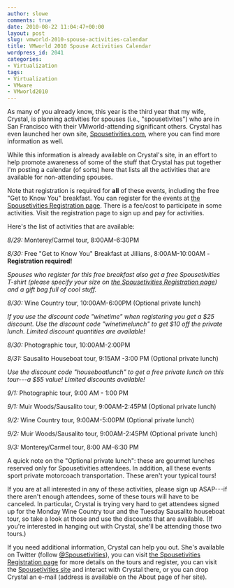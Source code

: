 ```yaml
---
author: slowe
comments: true
date: 2010-08-22 11:04:47+00:00
layout: post
slug: vmworld-2010-spouse-activities-calendar
title: VMworld 2010 Spouse Activities Calendar
wordpress_id: 2041
categories:
- Virtualization
tags:
- Virtualization
- VMware
- VMworld2010
---
```


As many of you already know, this year is the third year that my wife, Crystal, is planning activities for spouses (i.e., "spousetivites") who are in San Francisco with their VMworld-attending significant others. Crystal has even launched her own site, [Spousetivities.com](http://spousetivities.com/), where you can find more information as well.

While this information is already available on Crystal's site, in an effort to help promote awareness of some of the stuff that Crystal has put together I'm posting a calendar (of sorts) here that lists all the activities that are available for non-attending spouses.

Note that registration is required for **all** of these events, including the free "Get to Know You" breakfast. You can register for the events at [the Spousetivities Registration page](http://spousetivities.eventbrite.com/). There is a fee/cost to participate in some activities. Visit the registration page to sign up and pay for activities.

Here's the list of activities that are available:

_8/29:_ Monterey/Carmel tour, 8:00AM-6:30PM

_8/30:_ Free "Get to Know You" Breakfast at Jillians, 8:00AM-10:00AM - **Registration required!**  

_Spouses who register for this free breakfast also get a free Spousetivities T-shirt (please specify your size on [the Spousetivities Registration page](http://spousetivities.eventbrite.com/)) and a gift bag full of cool stuff._

_8/30:_ Wine Country tour, 10:00AM-6:00PM (Optional private lunch)  

_If you use the discount code "winetime" when registering you get a $25 discount. Use the discount code "winetimelunch" to get $10 off the private lunch. Limited discount quantities are available!_

_8/30:_ Photographic tour, 10:00AM-2:00PM

_8/31:_ Sausalito Houseboat tour, 9:15AM -3:00 PM (Optional private lunch)  

_Use the discount code "houseboatlunch" to get a free private lunch on this tour---a $55 value! Limited discounts available!_

_9/1:_ Photographic tour, 9:00 AM - 1:00 PM

_9/1:_ Muir Woods/Sausalito tour, 9:00AM-2:45PM (Optional private lunch)

_9/2:_ Wine Country tour, 9:00AM-5:00PM (Optional private lunch)

_9/2:_ Muir Woods/Sausalito tour, 9:00AM-2:45PM (Optional private lunch)

_9/3:_ Monterey/Carmel tour, 8:00 AM-6:30 PM

A quick note on the "Optional private lunch": these are gourmet lunches reserved only for Spousetivities attendees. In addition, all these events sport private motorcoach transportation. These aren't your typical tours!

If you are at all interested in any of these activities, please sign up ASAP---if there aren't enough attendees, some of these tours will have to be canceled. In particular, Crystal is trying very hard to get attendees signed up for the Monday Wine Country tour and the Tuesday Sausalito houseboat tour, so take a look at those and use the discounts that are available. (If you're interested in hanging out with Crystal, she'll be attending those two tours.)

If you need additional information, Crystal can help you out. She's available on Twitter (follow [@Spousetivities](http://twitter.com/spousetivities/)), you can visit [the Spousetivities Registration page](http://spousetivities.eventbrite.com/) for more details on the tours and register, you can visit the [Spousetivities site](http://spousetivities.com/) and interact with Crystal there, or you can drop Crystal an e-mail (address is available on the About page of her site).

